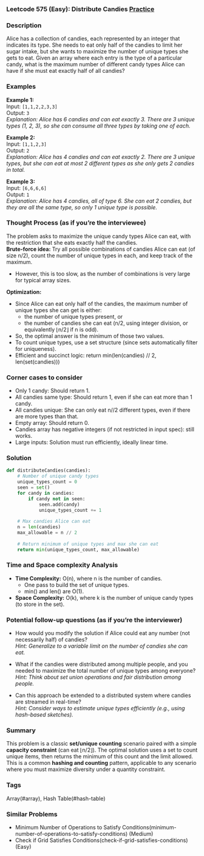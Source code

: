 ### Leetcode 575 (Easy): Distribute Candies [Practice](https://leetcode.com/problems/distribute-candies)

### Description  
Alice has a collection of candies, each represented by an integer that indicates its type. She needs to eat only half of the candies to limit her sugar intake, but she wants to maximize the number of unique types she gets to eat. Given an array where each entry is the type of a particular candy, what is the maximum number of different candy types Alice can have if she must eat exactly half of all candies?

### Examples  

**Example 1:**  
Input: `[1,1,2,2,3,3]`  
Output: `3`  
*Explanation: Alice has 6 candies and can eat exactly 3. There are 3 unique types (1, 2, 3), so she can consume all three types by taking one of each.*

**Example 2:**  
Input: `[1,1,2,3]`  
Output: `2`  
*Explanation: Alice has 4 candies and can eat exactly 2. There are 3 unique types, but she can eat at most 2 different types as she only gets 2 candies in total.*

**Example 3:**  
Input: `[6,6,6,6]`  
Output: `1`  
*Explanation: Alice has 4 candies, all of type 6. She can eat 2 candies, but they are all the same type, so only 1 unique type is possible.*

### Thought Process (as if you’re the interviewee)  
The problem asks to maximize the unique candy types Alice can eat, with the restriction that she eats exactly half the candies.  
**Brute-force idea:** Try all possible combinations of candies Alice can eat (of size n/2), count the number of unique types in each, and keep track of the maximum.  
- However, this is too slow, as the number of combinations is very large for typical array sizes.

**Optimization:**  
- Since Alice can eat only half of the candies, the maximum number of unique types she can get is either:
    - the number of unique types present, or
    - the number of candies she can eat (n/2, using integer division, or equivalently ⌊n/2⌋ if n is odd).
- So, the optimal answer is the minimum of those two values.
- To count unique types, use a set structure (since sets automatically filter for uniqueness).
- Efficient and succinct logic: return min(len(candies) // 2, len(set(candies)))

### Corner cases to consider  
- Only 1 candy: Should return 1.
- All candies same type: Should return 1, even if she can eat more than 1 candy.
- All candies unique: She can only eat n//2 different types, even if there are more types than that.
- Empty array: Should return 0.
- Candies array has negative integers (if not restricted in input spec): still works.
- Large inputs: Solution must run efficiently, ideally linear time.

### Solution

```python
def distributeCandies(candies):
    # Number of unique candy types
    unique_types_count = 0
    seen = set()
    for candy in candies:
        if candy not in seen:
            seen.add(candy)
            unique_types_count += 1
    
    # Max candies Alice can eat
    n = len(candies)
    max_allowable = n // 2
    
    # Return minimum of unique types and max she can eat
    return min(unique_types_count, max_allowable)
```

### Time and Space complexity Analysis  

- **Time Complexity:** O(n), where n is the number of candies.  
    - One pass to build the set of unique types.
    - min() and len() are O(1).
- **Space Complexity:** O(k), where k is the number of unique candy types (to store in the set).

### Potential follow-up questions (as if you’re the interviewer)  

- How would you modify the solution if Alice could eat any number (not necessarily half) of candies?  
  *Hint: Generalize to a variable limit on the number of candies she can eat.*

- What if the candies were distributed among multiple people, and you needed to maximize the total number of unique types among everyone?  
  *Hint: Think about set union operations and fair distribution among people.*

- Can this approach be extended to a distributed system where candies are streamed in real-time?  
  *Hint: Consider ways to estimate unique types efficiently (e.g., using hash-based sketches).*

### Summary
This problem is a classic **set/unique counting** scenario paired with a simple **capacity constraint** (can eat ⌊n/2⌋). The optimal solution uses a set to count unique items, then returns the minimum of this count and the limit allowed. This is a common **hashing and counting** pattern, applicable to any scenario where you must maximize diversity under a quantity constraint.

### Tags
Array(#array), Hash Table(#hash-table)

### Similar Problems
- Minimum Number of Operations to Satisfy Conditions(minimum-number-of-operations-to-satisfy-conditions) (Medium)
- Check if Grid Satisfies Conditions(check-if-grid-satisfies-conditions) (Easy)